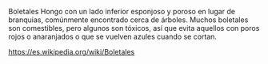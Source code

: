 Boletales
Hongo con un lado inferior esponjoso y poroso en lugar de branquias, comúnmente encontrado cerca de árboles. Muchos boletales son comestibles, pero algunos son tóxicos, así que evita aquellos con poros rojos o anaranjados o que se vuelven azules cuando se cortan.

https://es.wikipedia.org/wiki/Boletales
